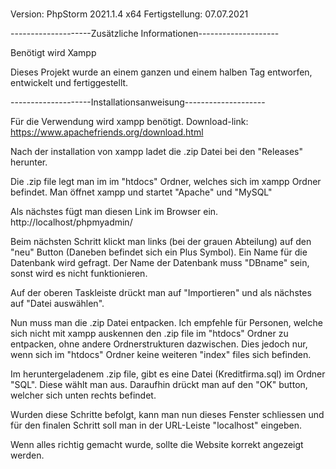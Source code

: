 # 
 Version: PhpStorm 2021.1.4 x64
 Fertigstellung: 07.07.2021
 
 --------------------Zusätzliche Informationen--------------------
 
 Benötigt wird Xampp

 Dieses Projekt wurde an einem ganzen und einem halben Tag 
 entworfen, entwickelt und fertiggestellt.
 

 --------------------Installationsanweisung--------------------
 
 Für die Verwendung wird xampp benötigt.
 Download-link: https://www.apachefriends.org/download.html


 Nach der installation von xampp ladet die .zip Datei bei den "Releases" herunter.
 
 Die .zip file legt man im im "htdocs" Ordner, welches sich im xampp Ordner befindet.
 Man öffnet xampp und startet "Apache" und "MySQL"


 Als nächstes fügt man diesen Link im Browser ein.
 http://localhost/phpmyadmin/


 Beim nächsten Schritt klickt man links (bei der grauen Abteilung) auf den "neu" Button (Daneben befindet sich ein Plus Symbol).
 Ein Name für die Datenbank wird gefragt.
 Der Name der Datenbank muss "DBname" sein, sonst wird es nicht funktionieren.
 
 Auf der oberen Taskleiste drückt man auf "Importieren" und
 als nächstes auf "Datei auswählen".


 Nun muss man die .zip Datei entpacken.
 Ich empfehle für Personen, welche sich nicht mit xampp auskennen
 den .zip file im "htdocs" Ordner zu entpacken, ohne andere Ordnerstrukturen dazwischen.
 Dies jedoch nur, wenn sich im "htdocs" Ordner keine weiteren
 "index" files sich befinden.


 Im heruntergeladenem .zip file, gibt es eine Datei (Kreditfirma.sql) im Ordner "SQL".
 Diese wählt man aus.
 Daraufhin drückt man auf den "OK" button, welcher sich unten rechts befindet.

 Wurden diese Schritte befolgt, kann man nun dieses Fenster schliessen und für den finalen Schritt soll man in der URL-Leiste "localhost" eingeben.


 Wenn alles richtig gemacht wurde, sollte die Website korrekt angezeigt werden.
 
